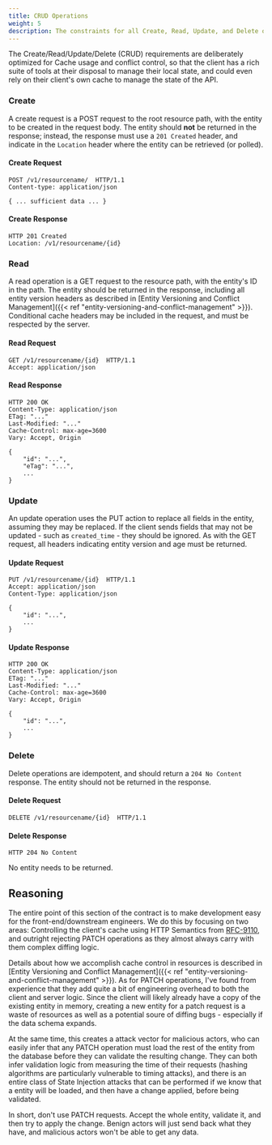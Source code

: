 ```yaml
---
title: CRUD Operations
weight: 5
description: The constraints for all Create, Read, Update, and Delete operations in the system.
---
```


The Create/Read/Update/Delete (CRUD) requirements are deliberately optimized for Cache usage and conflict control, so
that the client has a rich suite of tools at their disposal to manage their local state, and could even rely
on their client's own cache to manage the state of the API.

### Create

A create request is a POST request to the root resource path, with the entity to be created in the request body. The
entity should **not** be returned in the response; instead, the response must use a `201 Created` header, and
indicate in the `Location` header where the entity can be retrieved (or polled).

#### Create Request

```http
POST /v1/resourcename/  HTTP/1.1
Content-type: application/json

{ ... sufficient data ... }
```

#### Create Response

```http
HTTP 201 Created
Location: /v1/resourcename/{id}
```

### Read

A read operation is a GET request to the resource path, with the entity's ID in the path. The entity should be returned
in the response, including all entity version headers as described in [Entity Versioning and Conflict Management]({{<
ref "entity-versioning-and-conflict-management" >}}). Conditional cache headers may be included in the request, and must
be respected by the server.

#### Read Request

```http
GET /v1/resourcename/{id}  HTTP/1.1
Accept: application/json
```

#### Read Response

```http
HTTP 200 OK
Content-Type: application/json
ETag: "..."
Last-Modified: "..."
Cache-Control: max-age=3600
Vary: Accept, Origin

{
    "id": "...",
    "eTag": "...",
    ...
}
```

### Update

An update operation uses the PUT action to replace all fields in the entity, assuming they may be replaced. If the
client sends fields that may not be updated - such as `created_time` - they should be ignored. As with the GET
request, all headers indicating entity version and age must be returned.

#### Update Request

```http
PUT /v1/resourcename/{id}  HTTP/1.1
Accept: application/json
Content-Type: application/json

{
    "id": "...",
    ...
}
```

#### Update Response

```http
HTTP 200 OK
Content-Type: application/json
ETag: "..."
Last-Modified: "..."
Cache-Control: max-age=3600
Vary: Accept, Origin

{
    "id": "...",
    ...
}
```

### Delete

Delete operations are idempotent, and should return a `204 No Content` response. The entity should not be returned in
the response.

#### Delete Request

```http
DELETE /v1/resourcename/{id}  HTTP/1.1
```

#### Delete Response

```http
HTTP 204 No Content
```

No entity needs to be returned.

## Reasoning

The entire point of this section of the contract is to make development easy for the front-end/downstream engineers.
We do this by focusing on two areas: Controlling the client's cache using HTTP Semantics
from [RFC-9110](https://www.rfc-editor.org/rfc/rfc9110.txt), and outright rejecting PATCH operations as they almost
always carry with them complex diffing logic.

Details about how we accomplish cache control in resources is described in
[Entity Versioning and Conflict Management]({{< ref "entity-versioning-and-conflict-management" >}}). As for PATCH
operations, I've found from experience that they add quite a bit of engineering overhead to both the client and server
logic. Since the client will likely already have a copy of the existing entity in memory, creating a new entity
for a patch request is a waste of resources as well as a potential soure of diffing bugs - especially if the data schema
expands.

At the same time, this creates a attack vector for malicious actors, who can easily infer that any PATCH
operation must load the rest of the entity from the database before they can validate the resulting change. They
can both infer validation logic from measuring the time of their requests (hashing algorithms are particularly
vulnerable to timing attacks), and there is an entire class of State Injection attacks that can be performed if
we know that a entity will be loaded, and then have a change applied, before being validated.

In short, don't use PATCH requests. Accept the whole entity, validate it, and then try to apply the change. Benign
actors will just send back what they have, and malicious actors won't be able to get any data.
